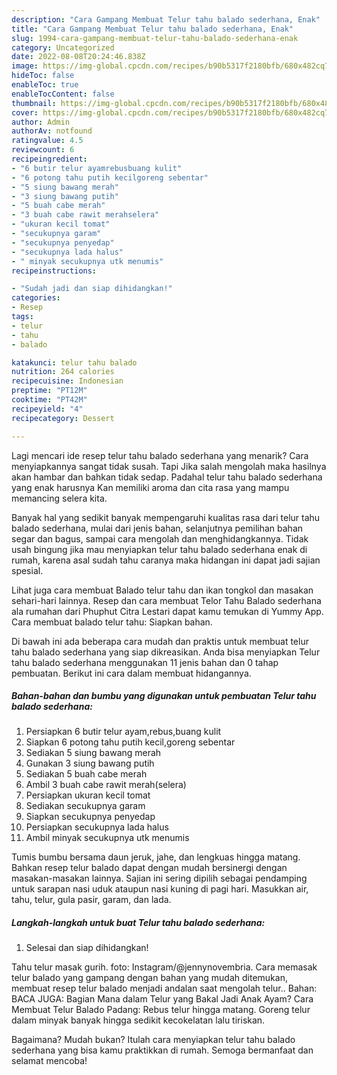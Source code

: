 ```yaml
---
description: "Cara Gampang Membuat Telur tahu balado sederhana, Enak"
title: "Cara Gampang Membuat Telur tahu balado sederhana, Enak"
slug: 1994-cara-gampang-membuat-telur-tahu-balado-sederhana-enak
category: Uncategorized
date: 2022-08-08T20:24:46.838Z
image: https://img-global.cpcdn.com/recipes/b90b5317f2180bfb/680x482cq70/telur-tahu-balado-sederhana-foto-resep-utama.jpg
hideToc: false
enableToc: true
enableTocContent: false
thumbnail: https://img-global.cpcdn.com/recipes/b90b5317f2180bfb/680x482cq70/telur-tahu-balado-sederhana-foto-resep-utama.jpg
cover: https://img-global.cpcdn.com/recipes/b90b5317f2180bfb/680x482cq70/telur-tahu-balado-sederhana-foto-resep-utama.jpg
author: Admin
authorAv: notfound
ratingvalue: 4.5
reviewcount: 6
recipeingredient:
- "6 butir telur ayamrebusbuang kulit"
- "6 potong tahu putih kecilgoreng sebentar"
- "5 siung bawang merah"
- "3 siung bawang putih"
- "5 buah cabe merah"
- "3 buah cabe rawit merahselera"
- "ukuran kecil tomat"
- "secukupnya garam"
- "secukupnya penyedap"
- "secukupnya lada halus"
- " minyak secukupnya utk menumis"
recipeinstructions:

- "Sudah jadi dan siap dihidangkan!"
categories:
- Resep
tags:
- telur
- tahu
- balado

katakunci: telur tahu balado 
nutrition: 264 calories
recipecuisine: Indonesian
preptime: "PT12M"
cooktime: "PT42M"
recipeyield: "4"
recipecategory: Dessert

---
```



Lagi mencari ide resep telur tahu balado sederhana yang menarik? Cara menyiapkannya sangat tidak susah. Tapi Jika salah mengolah maka hasilnya akan hambar dan bahkan tidak sedap. Padahal telur tahu balado sederhana yang enak harusnya Kan memiliki aroma dan cita rasa yang mampu memancing selera kita.


Banyak hal yang sedikit banyak mempengaruhi kualitas rasa dari telur tahu balado sederhana, mulai dari jenis bahan, selanjutnya pemilihan bahan segar dan bagus, sampai cara mengolah dan menghidangkannya. Tidak usah bingung jika mau menyiapkan telur tahu balado sederhana enak di rumah, karena asal sudah tahu caranya maka hidangan ini dapat jadi sajian spesial.

Lihat juga cara membuat Balado telur tahu dan ikan tongkol dan masakan sehari-hari lainnya. Resep dan cara membuat Telor Tahu Balado sederhana ala rumahan dari Phuphut Citra Lestari dapat kamu temukan di Yummy App. Cara membuat balado telur tahu: Siapkan bahan.


Di bawah ini ada beberapa cara mudah dan praktis untuk membuat telur tahu balado sederhana yang siap dikreasikan. Anda bisa menyiapkan Telur tahu balado sederhana menggunakan 11 jenis bahan dan 0 tahap pembuatan. Berikut ini cara dalam membuat hidangannya.

<!--inarticleads1-->

##### Bahan-bahan dan bumbu yang digunakan untuk pembuatan Telur tahu balado sederhana:

1. Persiapkan 6 butir telur ayam,rebus,buang kulit
1. Siapkan 6 potong tahu putih kecil,goreng sebentar
1. Sediakan 5 siung bawang merah
1. Gunakan 3 siung bawang putih
1. Sediakan 5 buah cabe merah
1. Ambil 3 buah cabe rawit merah(selera)
1. Persiapkan ukuran kecil tomat
1. Sediakan secukupnya garam
1. Siapkan secukupnya penyedap
1. Persiapkan secukupnya lada halus
1. Ambil  minyak secukupnya utk menumis


Tumis bumbu bersama daun jeruk, jahe, dan lengkuas hingga matang. Bahkan resep telur balado dapat dengan mudah bersinergi dengan masakan-masakan lainnya. Sajian ini sering dipilih sebagai pendamping untuk sarapan nasi uduk ataupun nasi kuning di pagi hari. Masukkan air, tahu, telur, gula pasir, garam, dan lada. 

<!--inarticleads2-->

##### Langkah-langkah untuk buat Telur tahu balado sederhana:


1. Selesai dan siap dihidangkan!

Tahu telur masak gurih. foto: Instagram/@jennynovembria. Cara memasak telur balado yang gampang dengan bahan yang mudah ditemukan, membuat resep telur balado menjadi andalan saat mengolah telur.. Bahan: BACA JUGA: Bagian Mana dalam Telur yang Bakal Jadi Anak Ayam? Cara Membuat Telur Balado Padang: Rebus telur hingga matang. Goreng telur dalam minyak banyak hingga sedikit kecokelatan lalu tiriskan. 

Bagaimana? Mudah bukan? Itulah cara menyiapkan telur tahu balado sederhana yang bisa kamu praktikkan di rumah. Semoga bermanfaat dan selamat mencoba!

